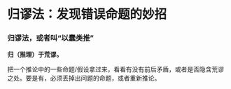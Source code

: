 # 归谬法：发现错误命题的妙招

### 归谬法，或者叫“以蠢类推”

**归（推理）于荒谬。**

把一个推论中的一些命题/假设拿过来，看看有没有前后矛盾，或者是否隐含荒谬之处。要是有，必须丢掉出问题的命题，或者重新推论。

